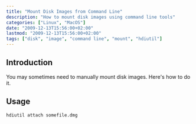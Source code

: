 ```yaml
---
title: "Mount Disk Images from Command Line"
description: "How to mount disk images using command line tools"
categories: ["Linux", "MacOS"]
date: "2009-12-13T15:56:00+02:00"
lastmod: "2009-12-13T15:56:00+02:00"
tags: ["disk", "image", "command line", "mount", "hdiutil"]
---
```


## Introduction

You may sometimes need to manually mount disk images. Here's how to do it.

## Usage

```bash
hdiutil attach somefile.dmg
```
